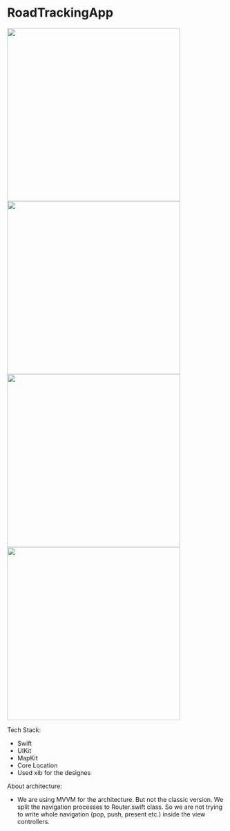 # RoadTrackingApp
<img src="https://github.com/user-attachments/assets/9e65035d-1186-4b7c-a7e3-0e5e9c7b2d99" width="400"/>
<img src="https://github.com/user-attachments/assets/20c7a6d2-a619-4c32-9b54-ef21f2d5d7a4" width="400"/>
<img src="https://github.com/user-attachments/assets/b3ac771f-12c9-418a-908b-02bb6214d418" width="400"/>
<img src="https://github.com/user-attachments/assets/58d8cccb-d243-4684-a6d2-3b87679b04b0" width="400"/>

Tech Stack:
- Swift
- UIKit
- MapKit
- Core Location
- Used xib for the designes

About architecture:
- We are using MVVM for the architecture. But not the classic version. We split the navigation processes to Router.swift class. So we are not trying to write whole navigation (pop, push, present etc.) inside the view controllers.
